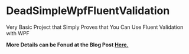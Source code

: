 DeadSimpleWpfFluentValidation
=============================

Very Basic Project that Simply Proves that You Can Use Fluent Validation with WPF

**More Details can be Fonud at the Blog Post [Here.](http://www.grantbyrne.com/?p=134)**
